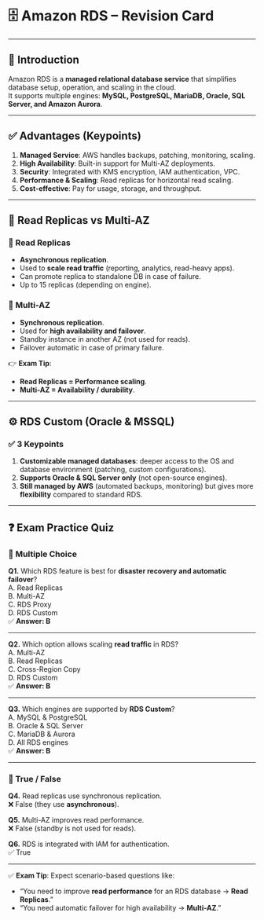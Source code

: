 # 🗄️ Amazon RDS – Revision Card

---

## 📝 Introduction
Amazon RDS is a **managed relational database service** that simplifies database setup, operation, and scaling in the cloud.  
It supports multiple engines: **MySQL, PostgreSQL, MariaDB, Oracle, SQL Server, and Amazon Aurora**.

---

## ✅ Advantages (Keypoints)
1. **Managed Service**: AWS handles backups, patching, monitoring, scaling.  
2. **High Availability**: Built-in support for Multi-AZ deployments.  
3. **Security**: Integrated with KMS encryption, IAM authentication, VPC.  
4. **Performance & Scaling**: Read replicas for horizontal read scaling.  
5. **Cost-effective**: Pay for usage, storage, and throughput.  

---

## 🔄 Read Replicas vs Multi-AZ

### 📖 Read Replicas
- **Asynchronous replication**.  
- Used to **scale read traffic** (reporting, analytics, read-heavy apps).  
- Can promote replica to standalone DB in case of failure.  
- Up to 15 replicas (depending on engine).  

### 🏢 Multi-AZ
- **Synchronous replication**.  
- Used for **high availability and failover**.  
- Standby instance in another AZ (not used for reads).  
- Failover automatic in case of primary failure.  

👉 **Exam Tip**:  
- **Read Replicas = Performance scaling**.  
- **Multi-AZ = Availability / durability**.  

---

## ⚙️ RDS Custom (Oracle & MSSQL)

### ✅ 3 Keypoints
1. **Customizable managed databases**: deeper access to the OS and database environment (patching, custom configurations).  
2. **Supports Oracle & SQL Server only** (not open-source engines).  
3. **Still managed by AWS** (automated backups, monitoring) but gives more **flexibility** compared to standard RDS.  

---

## ❓ Exam Practice Quiz

### 🔹 Multiple Choice
**Q1.** Which RDS feature is best for **disaster recovery and automatic failover**?  
A. Read Replicas  
B. Multi-AZ  
C. RDS Proxy  
D. RDS Custom  
✅ **Answer: B**

---

**Q2.** Which option allows scaling **read traffic** in RDS?  
A. Multi-AZ  
B. Read Replicas  
C. Cross-Region Copy  
D. RDS Custom  
✅ **Answer: B**

---

**Q3.** Which engines are supported by **RDS Custom**?  
A. MySQL & PostgreSQL  
B. Oracle & SQL Server  
C. MariaDB & Aurora  
D. All RDS engines  
✅ **Answer: B**

---

### 🔹 True / False
**Q4.** Read replicas use synchronous replication.  
❌ False (they use **asynchronous**).  

**Q5.** Multi-AZ improves read performance.  
❌ False (standby is not used for reads).  

**Q6.** RDS is integrated with IAM for authentication.  
✅ True  

---

✅ **Exam Tip**: Expect scenario-based questions like:  
- “You need to improve **read performance** for an RDS database → **Read Replicas**.”  
- “You need automatic failover for high availability → **Multi-AZ**.”  
